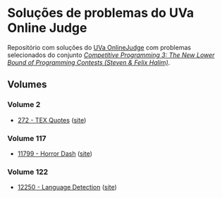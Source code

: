 # Soluções de problemas do UVa Online Judge #

Repositório com soluções do [UVa
OnlineJudge](https://onlinejudge.org/) com problemas selecionados do
conjunto *[Competitive Programming 3: The New Lower Bound of
Programming Contests (Steven & Felix
Halim)](https://onlinejudge.org/index.php?option=com_onlinejudge&Itemid=8&category=604)*.

## Volumes ##

### Volume 2 ###

  - [272 - TEX Quotes](code/00272.cc) ([site](https://onlinejudge.org/index.php?option=com_onlinejudge&Itemid=8&category=607&page=show_problem&problem=208))

### Volume 117 ###

  - [11799 - Horror Dash](code/11799.cc) ([site](https://onlinejudge.org/index.php?option=com_onlinejudge&Itemid=8&category=608&page=show_problem&problem=2899))

### Volume 122 ###

  - [12250 - Language Detection](code/12250.cc) ([site](https://onlinejudge.org/index.php?option=com_onlinejudge&Itemid=8&category=607&page=show_problem&problem=3402))
